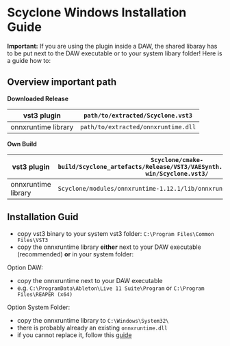 # Scyclone Windows Installation Guide

**Important:** If you are using the plugin inside a DAW, the shared libaray has to be put next to the DAW executable or to your system libary folder! Here is a guide how to:

## Overview important path

**Downloaded Release**

|     vst3 plugin     | ```path/to/extracted/Scyclone.vst3``` |
|---------------------|-----------------------------------------------------------------------------------------------|
| onnxruntime library | ```path/to/extracted/onnxruntime.dll```                                 |

**Own Build** <br />

|     vst3 plugin     | ```Scyclone/cmake-build/Scyclone_artefacts/Release/VST3/VAESynth.vst3/Contents/x86_64-win/Scyclone.vst3/``` |
|---------------------|-----------------------------------------------------------------------------------------------|
| onnxruntime library | ```Scyclone/modules/onnxruntime-1.12.1/lib/onnxruntime.dll```                                 |


## Installation Guid

- copy vst3 binary to your system vst3 folder: ```C:\Program Files\Common Files\VST3```
- copy the onnxruntime library **either** next to your DAW executable (recommended) **or** in your system folder:  <br />

Option DAW:
- copy the onnxruntime next to your DAW executable
- e.g. ```C:\ProgramData\Ableton\Live 11 Suite\Program``` or ```C:\Program Files\REAPER (x64)```

Option System Folder:
- copy the onnxruntime library to ```C:\Windows\System32\```
- there is probably already an existing ```onnxruntime.dll```
- if you cannot replace it, follow this [guide](https://www.makeuseof.com/tag/what-is-trustedinstaller-and-why-does-it-keep-me-from-renaming-files/)





